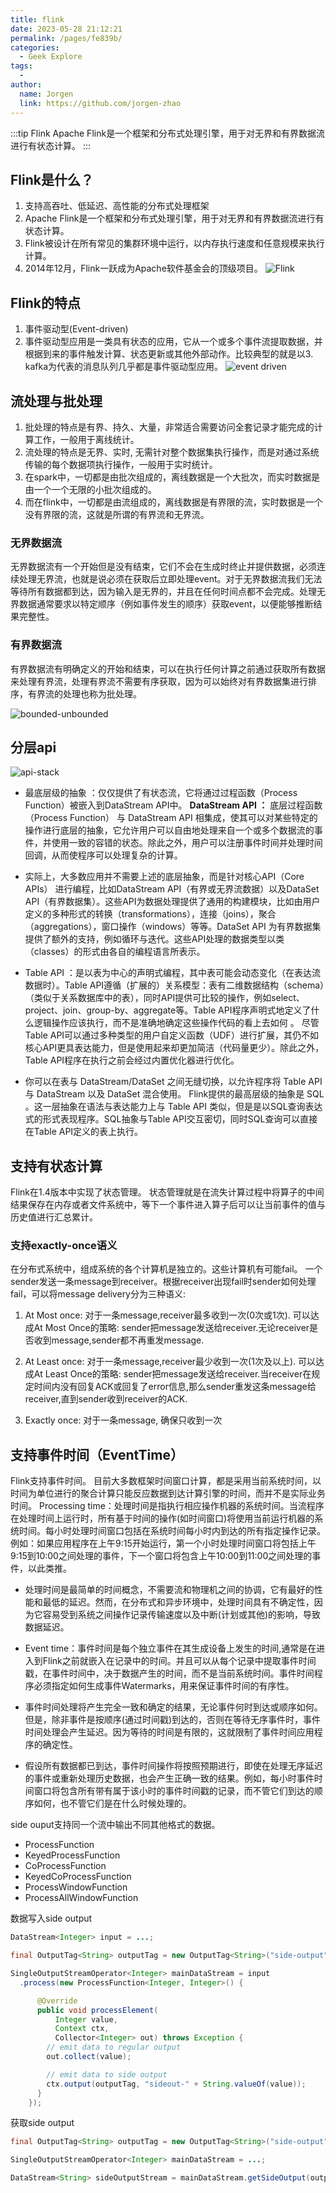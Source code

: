 ```yaml
---
title: flink
date: 2023-05-28 21:12:21
permalink: /pages/fe839b/
categories:
  - Geek Explore
tags:
  - 
author: 
  name: Jorgen
  link: https://github.com/jorgen-zhao
---
```


:::tip Flink
Apache Flink是一个框架和分布式处理引擎，用于对无界和有界数据流进行有状态计算。
:::

<!-- more -->

## Flink是什么？
1. 支持高吞吐、低延迟、高性能的分布式处理框架
2. Apache Flink是一个框架和分布式处理引擎，用于对无界和有界数据流进行有状态计算。
3. Flink被设计在所有常见的集群环境中运行，以内存执行速度和任意规模来执行计算。
4. 2014年12月，Flink一跃成为Apache软件基金会的顶级项目。
![Flink](https://flink.apache.org/img/flink-home-graphic.png)

## Flink的特点
1. 事件驱动型(Event-driven)
2. 事件驱动型应用是一类具有状态的应用，它从一个或多个事件流提取数据，并根据到来的事件触发计算、状态更新或其他外部动作。比较典型的就是以3. kafka为代表的消息队列几乎都是事件驱动型应用。
![event driven](https://flink.apache.org/img/usecases-eventdrivenapps.png)

## 流处理与批处理
1. 批处理的特点是有界、持久、大量，非常适合需要访问全套记录才能完成的计算工作，一般用于离线统计。
2. 流处理的特点是无界、实时, 无需针对整个数据集执行操作，而是对通过系统传输的每个数据项执行操作，一般用于实时统计。
3. 在spark中，一切都是由批次组成的，离线数据是一个大批次，而实时数据是由一个一个无限的小批次组成的。
4. 而在flink中，一切都是由流组成的，离线数据是有界限的流，实时数据是一个没有界限的流，这就是所谓的有界流和无界流。

### 无界数据流
无界数据流有一个开始但是没有结束，它们不会在生成时终止并提供数据，必须连续处理无界流，也就是说必须在获取后立即处理event。对于无界数据流我们无法等待所有数据都到达，因为输入是无界的，并且在任何时间点都不会完成。处理无界数据通常要求以特定顺序（例如事件发生的顺序）获取event，以便能够推断结果完整性。

### 有界数据流
有界数据流有明确定义的开始和结束，可以在执行任何计算之前通过获取所有数据来处理有界流，处理有界流不需要有序获取，因为可以始终对有界数据集进行排序，有界流的处理也称为批处理。

![bounded-unbounded](https://flink.apache.org/img/bounded-unbounded.png)

## 分层api

![api-stack](https://flink.apache.org/img/api-stack.png)
- 最底层级的抽象 ：仅仅提供了有状态流，它将通过过程函数（Process Function）被嵌入到DataStream API中。
**DataStream API ：** 底层过程函数（Process Function） 与 DataStream API 相集成，使其可以对某些特定的操作进行底层的抽象，它允许用户可以自由地处理来自一个或多个数据流的事件，并使用一致的容错的状态。除此之外，用户可以注册事件时间并处理时间回调，从而使程序可以处理复杂的计算。

- 实际上，大多数应用并不需要上述的底层抽象，而是针对核心API（Core APIs） 进行编程，比如DataStream API（有界或无界流数据）以及DataSet API（有界数据集）。这些API为数据处理提供了通用的构建模块，比如由用户定义的多种形式的转换（transformations），连接（joins），聚合（aggregations），窗口操作（windows）等等。DataSet API 为有界数据集提供了额外的支持，例如循环与迭代。这些API处理的数据类型以类（classes）的形式由各自的编程语言所表示。

- Table API ：是以表为中心的声明式编程，其中表可能会动态变化（在表达流数据时）。Table API遵循（扩展的）关系模型：表有二维数据结构（schema）（类似于关系数据库中的表），同时API提供可比较的操作，例如select、project、join、group-by、aggregate等。Table API程序声明式地定义了什么逻辑操作应该执行，而不是准确地确定这些操作代码的看上去如何 。 尽管Table API可以通过多种类型的用户自定义函数（UDF）进行扩展，其仍不如核心API更具表达能力，但是使用起来却更加简洁（代码量更少）。除此之外，Table API程序在执行之前会经过内置优化器进行优化。

- 你可以在表与 DataStream/DataSet 之间无缝切换，以允许程序将 Table API 与 DataStream 以及 DataSet 混合使用。
Flink提供的最高层级的抽象是 SQL 。这一层抽象在语法与表达能力上与 Table API 类似，但是是以SQL查询表达式的形式表现程序。SQL抽象与Table API交互密切，同时SQL查询可以直接在Table API定义的表上执行。

## 支持有状态计算
Flink在1.4版本中实现了状态管理。
状态管理就是在流失计算过程中将算子的中间结果保存在内存或者文件系统中，等下一个事件进入算子后可以让当前事件的值与历史值进行汇总累计。

### 支持exactly-once语义
在分布式系统中，组成系统的各个计算机是独立的。这些计算机有可能fail。
一个sender发送一条message到receiver。根据receiver出现fail时sender如何处理fail，可以将message delivery分为三种语义:
1. At Most once: 对于一条message,receiver最多收到一次(0次或1次).
可以达成At Most Once的策略:
sender把message发送给receiver.无论receiver是否收到message,sender都不再重发message.

2. At Least once: 对于一条message,receiver最少收到一次(1次及以上).
可以达成At Least Once的策略:
sender把message发送给receiver.当receiver在规定时间内没有回复ACK或回复了error信息,那么sender重发这条message给receiver,直到sender收到receiver的ACK.

3. Exactly once: 对于一条message, 确保只收到一次

## 支持事件时间（EventTime）
Flink支持事件时间。
目前大多数框架时间窗口计算，都是采用当前系统时间，以时间为单位进行的聚合计算只能反应数据到达计算引擎的时间，而并不是实际业务时间。
Processing time：处理时间是指执行相应操作机器的系统时间。当流程序在处理时间上运行时，所有基于时间的操作(如时间窗口)将使用当前运行机器的系统时间。每小时处理时间窗口包括在系统时间每小时内到达的所有指定操作记录。例如：如果应用程序在上午9:15开始运行，第一个小时处理时间窗口将包括上午9:15到10:00之间处理的事件，下一个窗口将包含上午10:00到11:00之间处理的事件，以此类推。

- 处理时间是最简单的时间概念，不需要流和物理机之间的协调，它有最好的性能和最低的延迟。然而，在分布式和异步环境中，处理时间具有不确定性，因为它容易受到系统之间操作记录传输速度以及中断(计划或其他)的影响，导致数据延迟。

- Event time：事件时间是每个独立事件在其生成设备上发生的时间,通常是在进入到Flink之前就嵌入在记录中的时间。并且可以从每个记录中提取事件时间戳，在事件时间中，决于数据产生的时间，而不是当前系统时间。事件时间程序必须指定如何生成事件Watermarks，用来保证事件时间的有序性。

- 事件时间处理将产生完全一致和确定的结果，无论事件何时到达或顺序如何。但是，除非事件是按顺序(通过时间戳)到达的，否则在等待无序事件时，事件时间处理会产生延迟。因为等待的时间是有限的，这就限制了事件时间应用程序的确定性。
- 假设所有数据都已到达，事件时间操作将按照预期进行，即使在处理无序延迟的事件或重新处理历史数据，也会产生正确一致的结果。例如，每小时事件时间窗口将包含所有带有属于该小时的事件时间戳的记录，而不管它们到达的顺序如何，也不管它们是在什么时候处理的。

side ouput支持同一个流中输出不同其他格式的数据。
* ProcessFunction
* KeyedProcessFunction
* CoProcessFunction
* KeyedCoProcessFunction
* ProcessWindowFunction
* ProcessAllWindowFunction

数据写入side output
```java
DataStream<Integer> input = ...;

final OutputTag<String> outputTag = new OutputTag<String>("side-output"){};

SingleOutputStreamOperator<Integer> mainDataStream = input
  .process(new ProcessFunction<Integer, Integer>() {

      @Override
      public void processElement(
          Integer value,
          Context ctx,
          Collector<Integer> out) throws Exception {
        // emit data to regular output
        out.collect(value);

        // emit data to side output
        ctx.output(outputTag, "sideout-" + String.valueOf(value));
      }
    });

```

获取side output
```java
final OutputTag<String> outputTag = new OutputTag<String>("side-output"){};

SingleOutputStreamOperator<Integer> mainDataStream = ...;

DataStream<String> sideOutputStream = mainDataStream.getSideOutput(outputTag);

```



